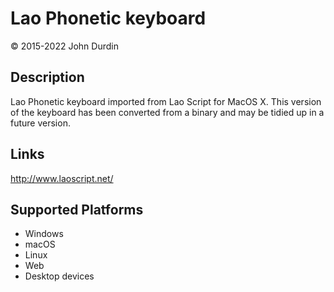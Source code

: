 Lao Phonetic keyboard
==============

© 2015-2022 John Durdin


Description
-----------

Lao Phonetic keyboard imported from Lao Script for MacOS X. This 
version of the keyboard has been converted from a binary and may
be tidied up in a future version.

Links
-----
http://www.laoscript.net/

Supported Platforms
-------------------
 * Windows
 * macOS
 * Linux
 * Web
 * Desktop devices
 